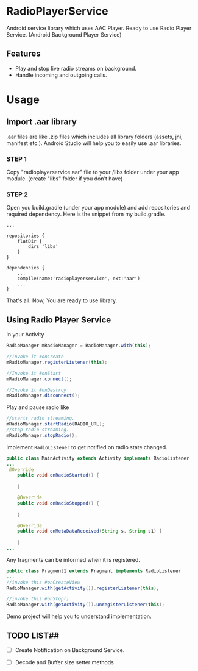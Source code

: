 # RadioPlayerService
Android service library which uses AAC Player. Ready to use Radio Player Service. (Android Background Player Service)

## Features ##
- Play and stop live radio streams on background.
- Handle incoming and outgoing calls.

# Usage #

## Import .aar library ##

.aar files are like .zip files which includes all library folders (assets, jni, manifest etc.). Android Studio
will help you to easily use .aar libraries.

### STEP 1 ###

Copy "radioplayerservice.aar" file to your /libs folder under your app module. (create "libs" folder if you don't have)

### STEP 2 ###

Open you build.gradle (under your app module) and add repositories and required dependency. Here is the snippet 
from my build.gradle.

```
...

repositories {
    flatDir {
        dirs 'libs'
    }
}

dependencies {
    ...
    compile(name:'radioplayerservice', ext:'aar')
    ...
}
```

That's all. Now, You are ready to use library. 

## Using Radio Player Service ##

In your Activity

```java
RadioManager mRadioManager = RadioManager.with(this);
```
```java
//Invoke it #onCreate
mRadioManager.registerListener(this);
```
```java
//Invoke it #onStart
mRadioManager.connect();
```
```java
//Invoke it #onDestroy
mRadioManager.disconnect();
```

Play and pause radio like 
```java
//starts radio streaming.
mRadioManager.startRadio(RADIO_URL);
//stop radio streaming.
mRadioManager.stopRadio();
```
Implement `RadioListener` to get notified on radio state changed.
```java
public class MainActivity extends Activity implements RadioListener
...
 @Override
    public void onRadioStarted() {
        
    }

    @Override
    public void onRadioStopped() {
        
    }

    @Override
    public void onMetaDataReceived(String s, String s1) {
        
    }
...
```
Any fragments can be informed when it is registered.

```java
public class Fragment1 extends Fragment implements RadioListener
...
//invoke this #onCreateView
RadioManager.with(getActivity()).registerListener(this);

//invoke this #onStop()
RadioManager.with(getActivity()).unregisterListener(this);

```




Demo project will help you to understand implementation.

## TODO LIST##

* [ ] Create Notification on Background Service.
* [ ] Decode and Buffer size setter methods





